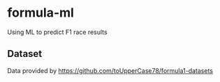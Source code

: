 # formula-ml
Using ML to predict F1 race results

## Dataset
Data provided by https://github.com/toUpperCase78/formula1-datasets 
